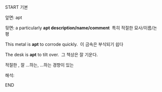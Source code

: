 START
기본

앞면:
apt


뒷면:
a particularly **apt description/name/comment** 
특히 적절한 묘사/이름/논평

This metal is **apt** to corrode quickly. 
이 금속은 부식되기 쉽다

The desk is **apt** to tilt over. 
그 책상은 잘 기운다.

적절한 , 잘 …하는, …하는 경향이 있는

해석:
<!--ID: 1695329583403-->
END